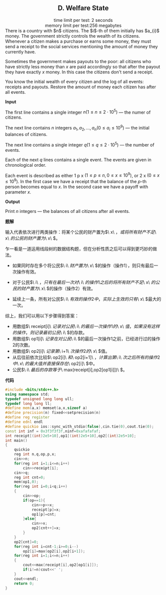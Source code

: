 <h2 style="text-align:center">D. Welfare State</h2>
<center>time limit per test: 2 seconds</center>
<center>memory limit per test:256 megabytes</center>
There is a country with $n$ citizens. The $i$-th of them initially has $a_{i}$ money. The government strictly controls the wealth of its citizens. Whenever a citizen makes a purchase or earns some money, they must send a receipt to the social services mentioning the amount of money they currently have.

Sometimes the government makes payouts to the poor: all citizens who have strictly less money than $x$ are paid accordingly so that after the payout they have exactly $x$ money. In this case the citizens don't send a receipt.

You know the initial wealth of every citizen and the log of all events: receipts and payouts. Restore the amount of money each citizen has after all events.

**Input**

The first line contains a single integer $n (1≤n≤2⋅10^5)$ — the numer of citizens.

The next line contains $n$ integers $a_1, a_2, ..., a_n (0≤a_i≤10^9)$ — the initial balances of citizens.

The next line contains a single integer $q (1≤q≤2⋅10^5)$ — the number of events.

Each of the next $q$ lines contains a single event. The events are given in chronological order.

Each event is described as either 1 p x $(1≤p≤n, 0≤x≤10^9)$, or 2 x $(0≤x≤10^9)$. In the first case we have a receipt that the balance of the $p$-th person becomes equal to $x$. In the second case we have a payoff with parameter $x$.

**Output**

Print $n$ integers — the balances of all citizens after all events.

**题解**

输入代表依次进行两类操作：将某个公民的财产置为$\ x\ $，或将所有财产不足$\ x\ $的公民的财产置为$\ x\ $。

乍一看是一道运用线段树的数据结构题，但在分析性质之后可以得到更巧妙的做法。

* 如果同时存在多个将公民$\ i\ $财产置为$\ x\ $的操作（操作1），则只有最后一次操作有效。

* 对于公民$\ i\ $，只有在最后一次对$\ i\ $的操作1之后的将所有财产不足$\ x\ $的公民的财产置为$\ x\ $的操作（操作2）有效。

* 延续上一条，所有对公民$\ i\ $有效的操作2中，实际上生效的只有$\ x\ $最大的一次。

综上，我们可以用以下步骤得到答案：

* 用数组$\ receipt[i]\ $记录对公民$\ i\ $的最后一次操作1的$\ x\ $值，如果没有这样的操作，则记录最初公民$\ i\ $的存款。
* 用数组$\ op1[i]\ $记录在对公民$\ i\ $的最后一次操作1之前，已经进行过的操作2的次数。
* 用数组$\ op2[i]\ $记录第$\ i+1\ $次操作2的$\ x\ $值。
* 从后往前依次比较$\ op2[i]\ $和$\ op2[i+1]\ $，计算出第$\ i\ $次之后所有的操作2中$\ x\ $的最大值并直接保存在$\ op2[i]\ $中。
* 公民$\ i\ $最后的存款等于$\ max(receipt[i],op2[op1[i]])\ $。

**代码**

```c++
#include <bits/stdc++.h>
using namespace std;
typedef unsigned long long ull;
typedef long long ll;
#define mem(a,x) memset(a,x,sizeof a)
#define precision(n) fixed<<setprecision(n)
#define reg register
#define ednl endl
#define quickio ios::sync_with_stdio(false),cin.tie(0),cout.tie(0);
const int inf = 0x3f3f3f3f,ninf=0xafafafaf;
int receipt[(int)2e5+10],op1[(int)2e5+10],op2[(int)2e5+10];
int main()
{
    quickio
    reg int n,q,op,p,x;
    cin>>n;
    for(reg int i=1;i<=n;i++)
        cin>>receipt[i];
    cin>>q;
    reg int cnt=0;
    mem(op1,0);
    for(reg int i=0;i<q;i++)
    {
        cin>>op;
        if(op==1){
            cin>>p>>x;
            receipt[p]=x;
            op1[p]=cnt;
        }else{
            cin>>x;
            op2[cnt++]=x;
        }
    }
    op2[cnt]=0;
    for(reg int i=cnt-1;i>=0;i--)
        op2[i]=max(op2[i],op2[i+1]);
    for(reg int i=1;i<=n;i++)
    {
        cout<<max(receipt[i],op2[op1[i]]);
        if(i!=n)cout<<' ';
    }
    cout<<endl;
    return 0;
}
```

